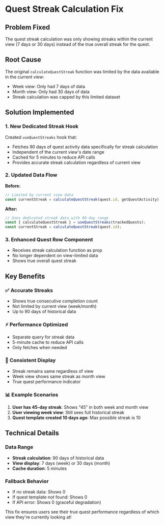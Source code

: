 # Quest Streak Calculation Fix

## Problem Fixed

The quest streak calculation was only showing streaks within the current view (7 days or 30 days) instead of the true overall streak for the quest.

## Root Cause

The original `calculateQuestStreak` function was limited by the data available in the current view:

- Week view: Only had 7 days of data
- Month view: Only had 30 days of data
- Streak calculation was capped by this limited dataset

## Solution Implemented

### 1. New Dedicated Streak Hook

Created `useQuestStreaks` hook that:

- Fetches 90 days of quest activity data specifically for streak calculation
- Independent of the current view's date range
- Cached for 5 minutes to reduce API calls
- Provides accurate streak calculation regardless of current view

### 2. Updated Data Flow

**Before:**

```typescript
// Limited by current view data
const currentStreak = calculateQuestStreak(quest.id, getQuestActivity);
```

**After:**

```typescript
// Uses dedicated streak data with 90-day range
const { calculateQuestStreak } = useQuestStreaks(trackedQuests);
const currentStreak = calculateQuestStreak(quest.id);
```

### 3. Enhanced Quest Row Component

- Receives streak calculation function as prop
- No longer dependent on view-limited data
- Shows true overall quest streak

## Key Benefits

### ✅ **Accurate Streaks**

- Shows true consecutive completion count
- Not limited by current view (week/month)
- Up to 90 days of historical data

### ⚡ **Performance Optimized**

- Separate query for streak data
- 5-minute cache to reduce API calls
- Only fetches when needed

### 🎯 **Consistent Display**

- Streak remains same regardless of view
- Week view shows same streak as month view
- True quest performance indicator

### 📊 **Example Scenarios**

1. **User has 45-day streak**: Shows "45" in both week and month view
2. **User viewing week view**: Still sees full historical streak
3. **Quest template created 10 days ago**: Max possible streak is 10

## Technical Details

### Data Range

- **Streak calculation**: 90 days of historical data
- **View display**: 7 days (week) or 30 days (month)
- **Cache duration**: 5 minutes

### Fallback Behavior

- If no streak data: Shows 0
- If quest template not found: Shows 0
- If API error: Shows 0 (graceful degradation)

This fix ensures users see their true quest performance regardless of which view they're currently looking at!
